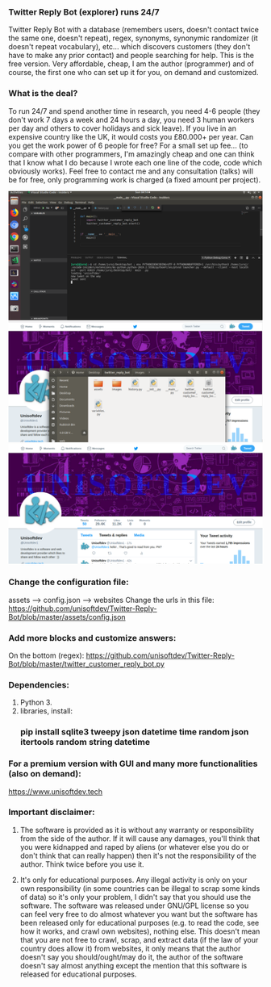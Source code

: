 ### Twitter Reply Bot (explorer) runs 24/7
Twitter Reply Bot with a database (remembers users, doesn't contact twice the same one, doesn't repeat), regex, synonyms, synonymic randomizer (it doesn't repeat vocabulary), etc... which discovers customers (they don't have to make any prior contact) and people searching for help. This is the free version. Very affordable, cheap, I am the author (programmer) and of course, the first one who can set up it for you, on demand and customized.

### What is the deal?
To run 24/7 and spend another time in research, you need 4-6 people (they don't work 7 days a week and 24 hours a day, you need 3 human workers per day and others to cover holidays and sick leave). If you live in an expensive country like the UK, it would costs you £80.000+ per year. Can you get the work power of 6 people for free? For a small set up fee... (to compare with other programmers, I'm amazingly cheap and one can think that I know what I do because I wrote each one line of the code, code which obviously works). Feel free to contact me and any consultation (talks) will be for free, only programming work is charged (a fixed amount per project).

![alt text](https://github.com/unisoftdev/Twitter-Reply-Bot/blob/master/images/visual_studio.png)
![alt text](https://github.com/unisoftdev/Twitter-Reply-Bot/blob/master/images/twitter.png)
![alt text](https://github.com/unisoftdev/Twitter-Reply-Bot/blob/master/images/tweet.png)

### Change the configuration file:
 assets --> config.json --> websites
 Change the urls in this file: https://github.com/unisoftdev/Twitter-Reply-Bot/blob/master/assets/config.json

### Add more blocks and customize answers:
On the bottom (regex): https://github.com/unisoftdev/Twitter-Reply-Bot/blob/master/twitter_customer_reply_bot.py


### Dependencies: 
1. Python 3.
3. libraries, install: 
    ### pip install sqlite3 tweepy json datetime time random json itertools random string datetime


### For a premium version with GUI and many more functionalities (also on demand):
https://www.unisoftdev.tech

### Important disclaimer:
1. The software is provided as it is without any warranty or responsibility from the side of the author. If it will cause any damages, you'll think that you were kidnapped and raped by aliens (or whatever else you do or don't think that can really happen) then it's not the responsibility of the author. Think twice before you use it.

 2. It's only for educational purposes. Any illegal activity is only on your own responsibility (in some countries can be illegal to scrap some kinds of data) so it's only your problem, I didn't say that you should use the software. The software was released under GNU/GPL license so you can feel very free to do almost whatever you want but the software has been released only for educational purposes (e.g. to read the code, see how it works, and crawl own websites), nothing else. This doesn't mean that you are not free to crawl, scrap, and extract data (if the law of your country does allow it) from websites, it only means that the author doesn't say you should/ought/may do it, the author of the software doesn't say almost anything except the mention that this software is released for educational purposes.
